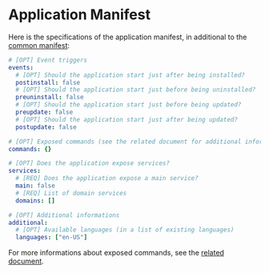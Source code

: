 # Application Manifest

Here is the specifications of the application manifest, in additional to the [common manifest](../applications-libraries.md#the-manifest):

```yaml
# [OPT] Event triggers
events:
  # [OPT] Should the application start just after being installed?
  postinstall: false
  # [OPT] Should the application start just before being uninstalled?
  preuninstall: false
  # [OPT] Should the application start just before being updated?
  preupdate: false
  # [OPT] Should the application start just after being updated?
  postupdate: false

# [OPT] Exposed commands (see the related document for additional informations)
commands: {}

# [OPT] Does the application expose services?
services:
  # [REQ] Does the application expose a main service?
  main: false
  # [REQ] List of domain services
  domains: []

# [OPT] Additional informations
additional:
  # [OPT] Available languages (in a list of existing languages)
  languages: ["en-US"]
```

For more informations about exposed commands, see the [related document](commands.md).

